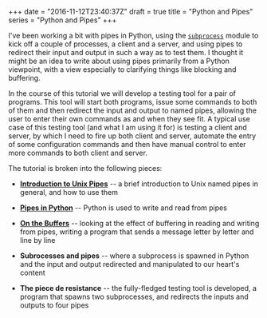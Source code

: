 +++
date = "2016-11-12T23:40:37Z"
draft = true
title = "Python and Pipes"
series = "Python and Pipes"
+++

I've been working a bit with pipes in Python, using the
[`subprocess`](https://docs.python.org/2/library/subprocess.html) module to
kick off a couple of processes, a client and a server, and using pipes to
redirect their input and output in such a way as to test them. I thought it
might be an idea to write about using pipes primarily from a Python viewpoint,
with a view especially to clarifying things like blocking and buffering.

In the course of this tutorial we will develop a testing tool for a pair of
programs. This tool will start both programs, issue some commands to both of
them and then redirect the input and output to named pipes, allowing the user to
enter their own commands as and when they see fit. A typical use case of this
testing tool (and what I am using it for) is testing a client and server, by
which I need to fire up both client and server, automate the entry of some
configuration commands and then have manual control to enter more commands to
both client and server.

The tutorial is broken into the following pieces:

* [**Introduction to Unix Pipes**](/2016/11/python-and-pipes-part-2-introduction-to-unix-pipes/)
-- a brief introduction to Unix named pipes in general, and how to use them

* [**Pipes in Python**](/2016/11/python-and-pipes-part-3-pipes-in-python/)
-- Python is used to write and read from pipes

* [**On the Buffers**](/2016/11/python-and-pipes-part-4-on-the-buffers/)
-- looking at the effect of buffering in reading and writing from pipes, writing
a program that sends a message letter by letter and line by line

* **Subrocesses and pipes**
-- where a subprocess is spawned in Python and the input and output redirected
and manipulated to our heart's content

* **The piece de resistance**
-- the fully-fledged testing tool is developed, a program that spawns two
subprocesses, and redirects the inputs and outputs to four pipes 
